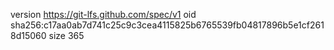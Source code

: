 version https://git-lfs.github.com/spec/v1
oid sha256:c17aa0ab7d741c25c9c3cea4115825b6765539fb04817896b5e1cf2618d15060
size 365
